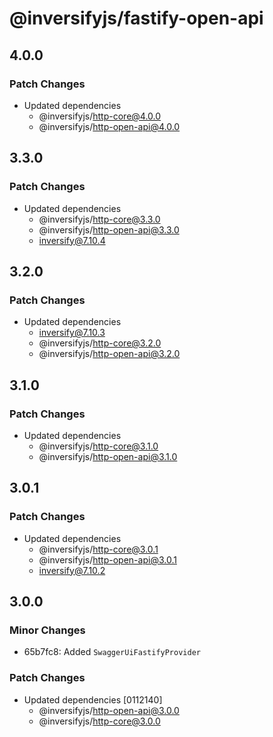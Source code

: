# @inversifyjs/fastify-open-api

## 4.0.0

### Patch Changes

- Updated dependencies
  - @inversifyjs/http-core@4.0.0
  - @inversifyjs/http-open-api@4.0.0

## 3.3.0

### Patch Changes

- Updated dependencies
  - @inversifyjs/http-core@3.3.0
  - @inversifyjs/http-open-api@3.3.0
  - inversify@7.10.4

## 3.2.0

### Patch Changes

- Updated dependencies
  - inversify@7.10.3
  - @inversifyjs/http-core@3.2.0
  - @inversifyjs/http-open-api@3.2.0

## 3.1.0

### Patch Changes

- Updated dependencies
  - @inversifyjs/http-core@3.1.0
  - @inversifyjs/http-open-api@3.1.0

## 3.0.1

### Patch Changes

- Updated dependencies
  - @inversifyjs/http-core@3.0.1
  - @inversifyjs/http-open-api@3.0.1
  - inversify@7.10.2

## 3.0.0

### Minor Changes

- 65b7fc8: Added `SwaggerUiFastifyProvider`

### Patch Changes

- Updated dependencies [0112140]
  - @inversifyjs/http-open-api@3.0.0
  - @inversifyjs/http-core@3.0.0
